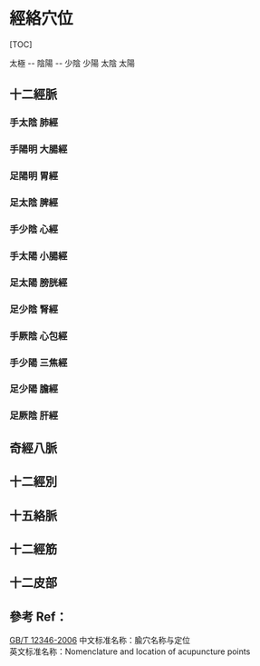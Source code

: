 # 經絡穴位

[TOC]

太極 -- 陰陽 -- 少陰 少陽 太陰 太陽



## 十二經脈

### 手太陰 肺經

### 手陽明 大腸經

### 足陽明 胃經

### 足太陰 脾經

### 手少陰 心經

### 手太陽 小腸經

### 足太陽 膀胱經

### 足少陰 腎經

### 手厥陰 心包經

### 手少陽 三焦經

### 足少陽 膽經

### 足厥陰 肝經





## 奇經八脈





## 十二經別





## 十五絡脈





## 十二經筋





## 十二皮部



























## 參考 Ref：

[GB/T 12346-2006](http://openstd.samr.gov.cn/bzgk/gb/newGbInfo?hcno=66FB7D61A6999FFD9ED9701178228E0A)
中文标准名称：腧穴名称与定位	
英文标准名称：Nomenclature and location of acupuncture points

